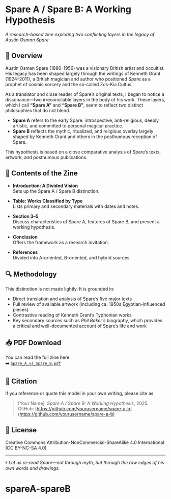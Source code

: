 # Spare A / Spare B: A Working Hypothesis

_A research-based zine exploring two conflicting layers in the legacy of Austin Osman Spare._

## 📘 Overview

Austin Osman Spare (1886–1956) was a visionary British artist and occultist. His legacy has been shaped largely through the writings of Kenneth Grant (1924–2011), a British magician and author who positioned Spare as a prophet of cosmic sorcery and the so-called Zos-Kia Cultus.

As a translator and close reader of Spare’s original texts, I began to notice a dissonance—two irreconcilable layers in the body of his work. These layers, which I call **“Spare A”** and **“Spare B”**, seem to reflect two distinct philosophies that do not blend.

- **Spare A** refers to the early Spare: introspective, anti-religious, deeply artistic, and committed to personal magical practice.
- **Spare B** reflects the mythic, ritualized, and religious overlay largely shaped by Kenneth Grant and others in the posthumous reception of Spare.

This hypothesis is based on a close comparative analysis of Spare’s texts, artwork, and posthumous publications.

## 📑 Contents of the Zine

- **Introduction: A Divided Vision**  
  Sets up the Spare A / Spare B distinction.

- **Table: Works Classified by Type**  
  Lists primary and secondary materials with dates and notes.

- **Section 3–5**  
  Discuss characteristics of Spare A, features of Spare B, and present a working hypothesis.

- **Conclusion**  
  Offers the framework as a research invitation.

- **References**  
  Divided into A-oriented, B-oriented, and hybrid sources.

## 🔍 Methodology

This distinction is not made lightly. It is grounded in:

- Direct translation and analysis of Spare’s five major texts
- Full review of available artwork (including ca. 1950s Egyptian-influenced pieces)
- Contrastive reading of Kenneth Grant’s Typhonian works
- Key secondary sources such as _Phil Baker’s_ biography, which provides a critical and well-documented account of Spare’s life and work

## 📥 PDF Download

You can read the full zine here:  
➡️ [`Spare_A_vs_Spare_B.pdf`](./Spare_A_vs_Spare_B.md)

## 📖 Citation

If you reference or quote this model in your own writing, please cite as:

> [Your Name], _Spare A / Spare B: A Working Hypothesis_, 2025.  
> GitHub: [https://github.com/yourusername/spare-a-b](https://github.com/yourusername/spare-a-b)

## 🪪 License

Creative Commons Attribution-NonCommercial-ShareAlike 4.0 International (CC BY-NC-SA 4.0)

---

🌀 *Let us re-read Spare—not through myth, but through the raw edges of his own words and drawings.*
# spareA-spareB
